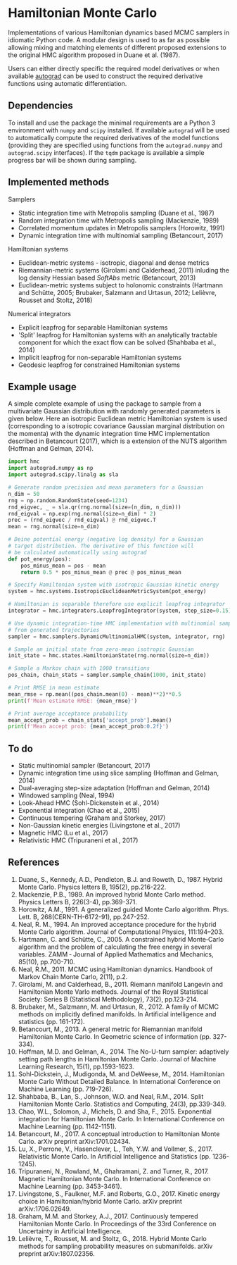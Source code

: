 # Hamiltonian Monte Carlo

Implementations of various Hamiltonian dynamics based MCMC samplers in idiomatic Python code. A modular design is used to as far as possible allowing mixing and matching elements of different proposed extensions to the original HMC algorithm proposed in Duane et al. (1987).

Users can either directly specific the required model derivatives or when available [autograd](https://github.com/HIPS/autograd) can be used to construct the required derivative functions using automatic differentiation.

## Dependencies

To install and use the package the minimal requirements are a Python 3 environment with `numpy` and `scipy` installed. If available `autograd` will be used to automatically compute the required derivatives of the model functions (providing they are specified
using functions from the `autograd.numpy` and `autograd.scipy` interfaces). If the `tqdm` package is available a simple progress bar will be shown during sampling.

## Implemented methods

Samplers

  * Static integration time with Metropolis sampling (Duane et al., 1987)
  * Random integration time with Metropolis sampling (Mackenzie, 1989)
  * Correlated momentum updates in Metropolis samplers (Horowitz, 1991)
  * Dynamic integration time with multinomial sampling (Betancourt, 2017)

Hamiltonian systems

  * Euclidean-metric systems - isotropic, diagonal and dense metrics
  * Riemannian-metric systems (Girolami and Calderhead, 2011) inluding the
    log density Hessian based *SoftAbs* metric (Betancourt, 2013)
  * Euclidean-metric systems subject to holonomic constraints (Hartmann and
    Schütte, 2005; Brubaker, Salzmann and Urtasun, 2012; Lelièvre, Rousset and
    Stoltz, 2018)

Numerical integrators

  * Explicit leapfrog for separable Hamiltonian systems
  * 'Split' leapfrog for Hamiltonian systems with an analytically tractable
    component for which the exact flow can be solved (Shahbaba et al., 2014)
  * Implicit leapfrog for non-separable Hamiltonian systems
  * Geodesic leapfrog for constrained Hamiltonian systems

## Example usage

A simple complete example of using the package to sample from a multivariate Gaussian distribution with randomly generated parameters is given below. Here an isotropic Euclidean metric Hamiltonian system is used (corresponding to a isotropic covariance Gaussian marginal distribution on the momenta) with the dynamic integration time HMC implementation described in Betancourt (2017), which is a extension of the NUTS algorithm (Hoffman and Gelman, 2014).

```python
import hmc
import autograd.numpy as np
import autograd.scipy.linalg as sla

# Generate random precision and mean parameters for a Gaussian
n_dim = 50
rng = np.random.RandomState(seed=1234)
rnd_eigvec, _ = sla.qr(rng.normal(size=(n_dim, n_dim)))
rnd_eigval = np.exp(rng.normal(size=n_dim) * 2)
prec = (rnd_eigvec / rnd_eigval) @ rnd_eigvec.T
mean = rng.normal(size=n_dim)

# Deine potential energy (negative log density) for a Gaussian
# target distribution. The derivative of this function will
# be calculated automatically using autograd
def pot_energy(pos):
    pos_minus_mean = pos - mean
    return 0.5 * pos_minus_mean @ prec @ pos_minus_mean

# Specify Hamiltonian system with isotropic Gaussian kinetic energy
system = hmc.systems.IsotropicEuclideanMetricSystem(pot_energy)

# Hamiltonian is separable therefore use explicit leapfrog integrator
integrator = hmc.integrators.LeapfrogIntegrator(system, step_size=0.15)

# Use dynamic integration-time HMC implementation with multinomial sampling 
# from generated trajectories
sampler = hmc.samplers.DynamicMultinomialHMC(system, integrator, rng)

# Sample an initial state from zero-mean isotropic Gaussian
init_state = hmc.states.HamiltonianState(rng.normal(size=n_dim))

# Sample a Markov chain with 1000 transitions
pos_chain, chain_stats = sampler.sample_chain(1000, init_state)

# Print RMSE in mean estimate
mean_rmse = np.mean((pos_chain.mean(0) - mean)**2)**0.5
print(f'Mean estimate RMSE: {mean_rmse}')

# Print average acceptance probability
mean_accept_prob = chain_stats['accept_prob'].mean()
print(f'Mean accept prob: {mean_accept_prob:0.2f}')
```

## To do

  * Static multinomial sampler (Betancourt, 2017)
  * Dynamic integration time using slice sampling (Hoffman and Gelman, 2014)
  * Dual-averaging step-size adaptation (Hoffman and Gelman, 2014)
  * Windowed sampling (Neal, 1994)
  * Look-Ahead HMC (Sohl-Dickenstein et al., 2014)
  * Exponential integration (Chao et al., 2015)
  * Continuous tempering (Graham and Storkey, 2017)
  * Non-Gaussian kinetic energies (Livingstone et al., 2017)
  * Magnetic HMC (Lu et al., 2017)
  * Relativistic HMC (Tripuraneni et al., 2017)

## References

  1. Duane, S., Kennedy, A.D., Pendleton, B.J. and Roweth, D., 1987.
     Hybrid Monte Carlo. Physics letters B, 195(2), pp.216-222.
  2. Mackenzie, P.B., 1989. An improved hybrid Monte Carlo method.
     Physics Letters B, 226(3-4), pp.369-371.
  3. Horowitz, A.M., 1991. A generalized guided Monte Carlo algorithm.
     Phys. Lett. B, 268(CERN-TH-6172-91), pp.247-252.
  4. Neal, R. M., 1994. An improved acceptance procedure for the hybrid Monte
     Carlo algorithm. Journal of Computational Physics, 111:194–203.
  6. Hartmann, C. and Schütte, C., 2005. A constrained hybrid Monte‐Carlo
     algorithm and the problem of calculating the free energy in several
     variables. ZAMM ‐ Journal of Applied Mathematics and Mechanics, 85(10),
     pp.700-710.
  7. Neal, R.M., 2011. MCMC using Hamiltonian dynamics.
     Handbook of Markov Chain Monte Carlo, 2(11), p.2.
  8. Girolami, M. and Calderhead, B., 2011. Riemann manifold Langevin and
     Hamiltonian Monte Varlo methods. Journal of the Royal Statistical Society:
     Series B (Statistical Methodology), 73(2), pp.123-214.
  9. Brubaker, M., Salzmann, M. and Urtasun, R., 2012. A family of MCMC methods
     on implicitly defined manifolds. In Artificial intelligence and statistics
     (pp. 161-172).
 10. Betancourt, M., 2013. A general metric for Riemannian manifold Hamiltonian
     Monte Carlo. In Geometric science of information (pp. 327-334).
 11. Hoffman, M.D. and Gelman, A., 2014. The No-U-turn sampler: adaptively
     setting path lengths in Hamiltonian Monte Carlo. Journal of Machine
     Learning Research, 15(1), pp.1593-1623.
 12. Sohl-Dickstein, J., Mudigonda, M. and DeWeese, M., 2014. Hamiltonian Monte
     Carlo Without Detailed Balance. In International Conference on Machine
     Learning (pp. 719-726).
 13. Shahbaba, B., Lan, S., Johnson, W.O. and Neal, R.M., 2014.
     Split Hamiltonian Monte Carlo. Statistics and Computing, 24(3), pp.339-349.
 14. Chao, W.L., Solomon, J., Michels, D. and Sha, F., 2015. Exponential
     integration for Hamiltonian Monte Carlo. In International Conference on
     Machine Learning (pp. 1142-1151).
 15. Betancourt, M., 2017. A conceptual introduction to Hamiltonian Monte Carlo.
     arXiv preprint arXiv:1701.02434.
 16. Lu, X., Perrone, V., Hasenclever, L., Teh, Y.W. and Vollmer, S., 2017.
     Relativistic Monte Carlo. In Artificial Intelligence and Statistics
     (pp. 1236-1245).
 17. Tripuraneni, N., Rowland, M., Ghahramani, Z. and Turner, R., 2017.
     Magnetic Hamiltonian Monte Carlo. In International Conference on Machine
     Learning (pp. 3453-3461).
 18. Livingstone, S., Faulkner, M.F. and Roberts, G.O., 2017. Kinetic energy
     choice in Hamiltonian/hybrid Monte Carlo. arXiv preprint arXiv:1706.02649.
 19. Graham, M.M. and Storkey, A.J., 2017. Continuously tempered Hamiltonian
     Monte Carlo. In Proceedings of the 33rd Conference on Uncertainty in
     Artificial Intelligence.
 20. Lelièvre, T., Rousset, M. and Stoltz, G., 2018. Hybrid Monte Carlo methods
     for sampling probability measures on submanifolds. arXiv preprint
     arXiv:1807.02356.
